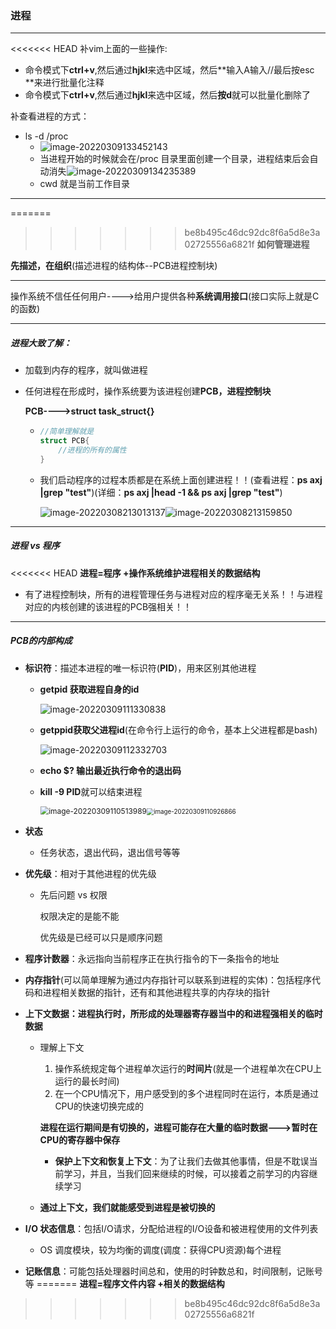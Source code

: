 ### 进程

---

<<<<<<< HEAD
补vim上面的一些操作:

* 命令模式下**ctrl+v**,然后通过**hjkl**来选中区域，然后**输入A输入//最后按esc **来进行批量化注释
* 命令模式下**ctrl+v**,然后通过**hjkl**来选中区域，然后**按d**就可以批量化删除了 

补查看进程的方式：

* ls -d /proc
  * ![image-20220309133452143](C:\Users\yangyr0206\AppData\Roaming\Typora\typora-user-images\image-20220309133452143.png)
  * 当进程开始的时候就会在/proc 目录里面创建一个目录，进程结束后会自动消失![image-20220309134235389](C:\Users\yangyr0206\AppData\Roaming\Typora\typora-user-images\image-20220309134235389.png)
  * cwd 就是当前工作目录

---

=======
>>>>>>> be8b495c46dc92dc8f6a5d8e3a02725556a6821f
**如何管理进程**

**先描述，在组织**(描述进程的结构体--PCB进程控制块)

---

操作系统不信任任何用户---->给用户提供各种**系统调用接口**(接口实际上就是C的函数)

---

##### **进程大致了解：**

* 加载到内存的程序，就叫做进程

* 任何进程在形成时，操作系统要为该进程创建**PCB，进程控制块**

  **PCB---->struct task_struct{}**

  * ```c++
    //简单理解就是
    struct PCB{
        //进程的所有的属性
    }
    ```

  * 我们启动程序的过程本质都是在系统上面创建进程！！(查看进程：**ps axj |grep "test"**)(详细：**ps axj |head -1 && ps axj |grep "test"**)

    ![image-20220308213013137](C:\Users\yangyr0206\AppData\Roaming\Typora\typora-user-images\image-20220308213013137.png)![image-20220308213159850](C:\Users\yangyr0206\AppData\Roaming\Typora\typora-user-images\image-20220308213159850.png)

---

##### **进程  vs  程序**

<<<<<<< HEAD
**进程=程序 +操作系统维护进程相关的数据结构**

* 有了进程控制块，所有的进程管理任务与进程对应的程序毫无关系！！与进程对应的内核创建的该进程的PCB强相关！！

---

##### PCB的内部构成

* **标识符**：描述本进程的唯一标识符(**PID**)，用来区别其他进程

  * **getpid 获取进程自身的id**

    ![image-20220309111330838](C:\Users\yangyr0206\AppData\Roaming\Typora\typora-user-images\image-20220309111330838.png)

  * **getppid获取父进程id**(在命令行上运行的命令，基本上父进程都是bash)

    ![image-20220309112332703](C:\Users\yangyr0206\AppData\Roaming\Typora\typora-user-images\image-20220309112332703.png)

  * **echo $? **输出最近执行命令的**退出码**

  * **kill -9 PID**就可以结束进程

    <img src="C:\Users\yangyr0206\AppData\Roaming\Typora\typora-user-images\image-20220309110513989.png" alt="image-20220309110513989" style="zoom:85%;" /><img src="C:\Users\yangyr0206\AppData\Roaming\Typora\typora-user-images\image-20220309110926866.png" alt="image-20220309110926866" style="zoom:70%;" />

* **状态** 

  * 任务状态，退出代码，退出信号等等

* **优先级**：相对于其他进程的优先级

  * 先后问题 vs 权限

    权限决定的是能不能

    优先级是已经可以只是顺序问题

* **程序计数器**：永远指向当前程序正在执行指令的下一条指令的地址

* **内存指针**(可以简单理解为通过内存指针可以联系到进程的实体)：包括程序代码和进程相关数据的指针，还有和其他进程共享的内存块的指针

* **上下文数据：进程执行时，所形成的处理器寄存器当中的和进程强相关的临时数据**

  * 理解上下文

    1. 操作系统规定每个进程单次运行的**时间片**(就是一个进程单次在CPU上运行的最长时间)
    2. 在一个CPU情况下，用户感受到的多个进程同时在运行，本质是通过CPU的快速切换完成的

    **进程在运行期间是有切换的，进程可能存在大量的临时数据--->暂时在CPU的寄存器中保存**

    * **保护上下文和恢复上下文**：为了让我们去做其他事情，但是不耽误当前学习，并且，当我们回来继续的时候，可以接着之前学习的内容继续学习

  * **通过上下文，我们就能感受到进程是被切换的**

* **I/O 状态信息**：包括I/O请求，分配给进程的I/O设备和被进程使用的文件列表
  * OS 调度模块，较为均衡的调度(调度：获得CPU资源)每个进程
* **记账信息**：可能包括处理器时间总和，使用的时钟数总和，时间限制，记账号等
=======
**进程=程序文件内容 +相关的数据结构**

>>>>>>> be8b495c46dc92dc8f6a5d8e3a02725556a6821f
